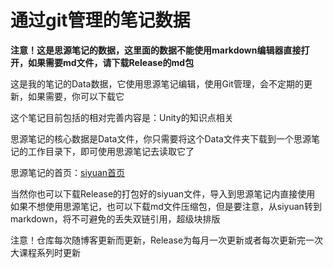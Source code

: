 # 通过git管理的笔记数据

**注意！这是思源笔记的数据，这里面的数据不能使用markdown编辑器直接打开，如果需要md文件，请下载Release的md包**

这是我的笔记的Data数据，它使用思源笔记编辑，使用Git管理，会不定期的更新，如果需要，你可以下载它

这个笔记目前包括的相对完善内容是：Unity的知识点相关

思源笔记的核心数据是Data文件，你只需要将这个Data文件夹下载到一个思源笔记的工作目录下，即可使用思源笔记去读取它了

思源笔记的首页：[siyuan首页](https://b3log.org/siyuan/)

当然你也可以下载Release的打包好的siyuan文件，导入到思源笔记内直接使用
如果不想使用思源笔记，也可以下载md文件压缩包，但是要注意，从siyuan转到markdown，将不可避免的丢失双链引用，超级块排版

注意！仓库每次随博客更新而更新，Release为每月一次更新或者每次更新完一次大课程系列时更新